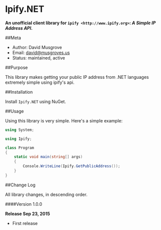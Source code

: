 # Ipify.NET

**An unofficial client library for `ipify <http://www.ipify.org>`: *A Simple IP Address API*.**

##Meta

- Author: David Musgrove
- Email: david@musgroves.us
- Status: maintained, active

##Purpose

This library makes getting your public IP address from .NET languages extremely simple using ipify's api.

##Installation

Install ``Ipify.NET`` using NuGet.

##Usage

Using this library is very simple. Here's a simple example:

```cs
using System;

using Ipify;

class Program
{
    static void main(string[] args)
	{
		Console.WriteLine(Ipify.GetPublicAddress());
	}
}
```

##Change Log

All library changes, in descending order.

####Version 1.0.0

**Release Sep 23, 2015**

- First release
